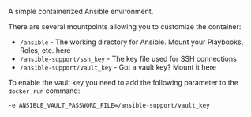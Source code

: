 A simple containerized Ansible environment.

There are several mountpoints allowing you to customize the container:

- `/ansible` - The working directory for Ansible. Mount your Playbooks, Roles, etc. here
- `/ansible-support/ssh_key` - The key file used for SSH connections
- `/ansible-support/vault_key` - Got a vault key? Mount it here

To enable the vault key you need to add the following parameter to the
`docker run` command:

```
-e ANSIBLE_VAULT_PASSWORD_FILE=/ansible-support/vault_key
```
